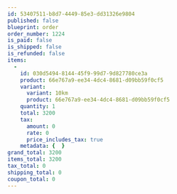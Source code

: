 ```yaml
---
id: 53407511-b8d7-4449-85e3-dd31326e9804
published: false
blueprint: order
order_number: 1224
is_paid: false
is_shipped: false
is_refunded: false
items:
  -
    id: 030d5494-8144-45f9-99d7-9d827780ce3a
    product: 66e767a9-ee34-4dc4-8681-d09bb59f0cf5
    variant:
      variant: 10km
      product: 66e767a9-ee34-4dc4-8681-d09bb59f0cf5
    quantity: 1
    total: 3200
    tax:
      amount: 0
      rate: 0
      price_includes_tax: true
    metadata: {  }
grand_total: 3200
items_total: 3200
tax_total: 0
shipping_total: 0
coupon_total: 0
---
```


